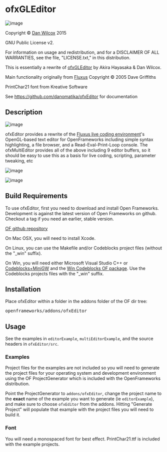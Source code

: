 ofxGLEditor
===================================

![image](https://github.com/danomatika/ofxEditor/raw/master/doc/editor.png)

Copyright © [Dan Wilcox](http://danomatika.com) 2015

GNU Public License v2.

For information on usage and redistribution, and for a DISCLAIMER OF ALL
WARRANTIES, see the file, "LICENSE.txt," in this distribution.

This is essentially a rewrite of [ofxGLEditor](https://github.com/Akira-Hayasaka/ofxGLEditor) by Akira Hayasaka & Dan Wilcox.

Main functionality originally from [Fluxus](http://www.pawfal.org/fluxus)
Copyright © 2005 Dave Griffiths

PrintChar21 font from Kreative Software

See https://github.com/danomatika/ofxEditor for documentation

Description
-----------

![image](https://github.com/danomatika/ofxEditor/raw/master/doc/syntax_highlighting.png)

ofxEditor provides a rewrite of the [Fluxus live coding environment](http://www.pawfal.org/fluxus)'s OpenGL-based text editor for OpenFrameworks including simple syntax highlighting, a file browser, and a Read-Eval-Print-Loop console. The ofxMultiEditor provides all of the above including 9 editor buffers, so it should be easy to use this as a basis for live coding, scripting, parameter tweaking, etc

![image](https://github.com/danomatika/ofxEditor/raw/master/doc/file_dialog.png)

![image](https://github.com/danomatika/ofxEditor/raw/master/doc/repl_console.png)

Build Requirements
------------------

To use ofxEditor, first you need to download and install Open Frameworks. Development is against the latest version of Open Frameworks on github. Checkout a tag if you need an earlier, stable version.

[OF github repository](https://github.com/openframeworks/openFrameworks)

On Mac OSX, you will need to install Xcode.

On Linux, you can use the Makefile and/or Codeblocks project files (without the "_win" suffix).

On Win, you will need either Microsoft Visual Studio C++ or [Codeblocks+MiniGW](http://www.codeblocks.org/downloads/26) and the [Win Codeblocks OF package](http://www.openframeworks.cc/download). Use the Codeblocks projects files with the "_win" suffix.

Installation
------------

Place ofxEditor within a folder in the addons folder of the OF dir tree:
<pre>
openframeworks/addons/ofxEditor
</pre>

Usage
-----

See the examples in `editorExample`, `multiEditorExample`, and the source headers in `ofxEditor/src`.

### Examples

Project files for the examples are not included so you will need to generate the project files for your operating system and development environment using the OF ProjectGenerator which is included with the OpenFrameworks distribution.

Point the ProjectGenerator to `addons/ofxEditor`, change the project name to the **exact** name of the example you want to generate (ie `editorExample`), and make sure to choose `ofxEditor` from the addons. Hitting "Generate Project" will populate that example with the project files you will need to build it.

### Font

You will need a monospaced font for best effect. PrintChar21.ttf is included with the example projects.